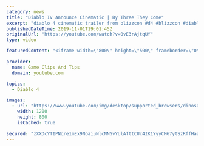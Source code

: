 ```yaml
---
category: news
title: "Diablo IV Announce Cinematic | By Three They Come"
excerpt: "diablo 4 cinematic trailer from blizzcon #d4 #blizzcon #diablo."
publishedDateTime: 2019-11-01T19:01:45Z
originalUrl: "https://youtube.com/watch?v=0vE3rAjtqUY"
type: video

featuredContent: "<iframe width=\"800\" height=\"500\" frameborder=\"0\" src=\"https://www.youtube.com/embed/0vE3rAjtqUY\" allow=\"accelerometer; autoplay; encrypted-media; gyroscope; picture-in-picture\" allowfullscreen></iframe>"

provider:
  name: Game Clips And Tips
  domain: youtube.com

topics:
  - Diablo 4

images:
  - url: "https://www.youtube.com/img/desktop/supported_browsers/dinosaur.png"
    width: 1200
    height: 800
    isCached: true

secured: "zXXDcYTIPNqre1mEx9NoaiuNlcNNSvYUlAfttCUc4IK1YyyCM67ytSzRffHaaTkL1o8R4Zo4XrMycxCAcw2UHkfrSVQuvMT1HV+5ep3Sjlh460xS95/rFEGgCcJGW/IPXYFf4fc9gmaFz6s1+D9VBgVmYCiF4MPvCXZdYvvCt0GRUvNZizZ5427no3lvumq1yIyc2/yCnPUbXKCcmf0yMcMBo10OIrluJy1w4gkPlyA5EZlO8wRqV4QdU6VacmevhJllNiHYCVFu1E2eMHXNcm6Cgd1EyS6ryt5zlH1um3P7lpLlhS6jvCqtVpNmS97NENylD0T9F+Ymz9bYVmjZALd2m2CdlnD+Wi4I10WAAu/Hnjv8H7gRJM6R1ZNRw9SqQWyIwYW4+BgARq3Gd2MJHw==;wF9EpZSwo76IXOBZkrtvHw=="
---
```


